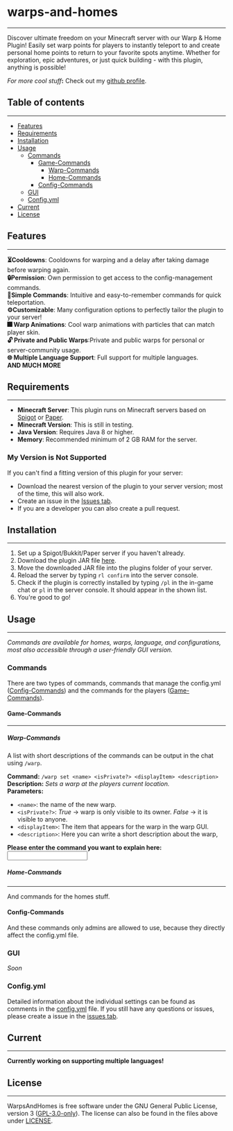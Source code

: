 # warps-and-homes
***
Discover ultimate freedom on your Minecraft server with our Warp & Home Plugin! Easily set warp points for players to 
instantly teleport to and create personal home points to return to your favorite spots anytime. Whether for exploration,
epic adventures, or just quick building - with this plugin, anything is possible!

_For more cool stuff_**:** Check out my [github profile](https://github.com/AwayAllay).

## Table of contents
***
- [Features](#features)
- [Requirements](#requirements)
- [Installation](#installation)
- [Usage](#usage)
  - [Commands](#commands)
    - [Game-Commands](#game-commands)
      - [Warp-Commands](#warp-commands)
      - [Home-Commands](#home-commands)
    - [Config-Commands](#config-commands)
  - [GUI](#gui)
  - [Config.yml](#configyml)
- [Current](#current)
- [License](#license)

## Features
***
**⏳Cooldowns**: Cooldowns for warping and a delay after taking damage before warping again.  
**🔒Permission**: Own permission to get access to the config-management commands.  
**📜Simple Commands**: Intuitive and easy-to-remember commands for quick teleportation.  
**⚙️Customizable**: Many configuration options to perfectly tailor the plugin to your server!  
**🎆 Warp Animations**: Cool warp animations with particles that can match player skin.  
**🔓 Private and Public Warps**:Private and public warps for personal or server-community usage.  
**🌐 Multiple Language Support**: Full support for multiple languages.  
**AND MUCH MORE**

## Requirements
***
- **Minecraft Server**: This plugin runs on Minecraft servers based on [Spigot](https://www.spigotmc.org/) or [Paper](https://papermc.io/).
- **Minecraft Version**: This is still in testing.
- **Java Version**: Requires Java 8 or higher.
- **Memory**: Recommended minimum of 2 GB RAM for the server.
### My Version is Not Supported

If you can't find a fitting version of this plugin for your server:

- Download the nearest version of the plugin to your server version; most of the time, this will also work.
- Create an issue in the [Issues tab](https://github.com/AwayAllay/warps-and-homes/issues).
- If you are a developer you can also create a pull request.

## Installation
***
1. Set up a Spigot/Bukkit/Paper server if you haven't already.
2. Download the plugin JAR file [here](https://github.com/AwayAllay).
3. Move the downloaded JAR file into the plugins folder of your server.
4. Reload the server by typing `rl confirm` into the server console.
5. Check if the plugin is correctly installed by typing `/pl` in the in-game chat or `pl` in the server console. It should appear in the shown list.
6. You're good to go!

## Usage
***
_Commands are available for homes, warps, language, and configurations, most also accessible through a user-friendly GUI version._
### Commands
There are two types of commands, commands that manage the config.yml ([Config-Commands](#config-commands)) 
and the commands for the players ([Game-Commands](#game-commands)).

#### Game-Commands
***
##### Warp-Commands
A list with short descriptions of the commands can be output in the chat using `/warp`.

**Command:** `/warp set <name> <isPrivate?> <displayItem> <description>`  
**Description:** _Sets a warp at the players current location._  
**Parameters:** 
- `<name>`: the name of the new warp.
- `<isPrivate?>`: _True_ -> warp is only visible to its owner. _False_ -> it is visible to anyone.
- `<displayItem>`: The item that appears for the warp in the warp GUI.
- `<description>`: Here you can write a short description about the warp,

<!-- From here is the Command (Warp) Description. -->
<label for="commandInput">**Please enter the command you want to explain here:**<br> </label>
<input type="text" id="commandInput" oninput="showDescription()">
<div class="response" id="response"></div>

<script>
    function showDescription() {
        const command = document.getElementById('commandInput').value.trim();
        const responseDiv = document.getElementById('response');

        if (command === 'set') {
            responseDiv.innerHTML = '<h3>Erklärung für /hallo</h3><p>Der Befehl <code>/hallo</code> wird verwendet, um eine Begrüßung zu senden. Er dient oft dazu, den Benutzer zu begrüßen oder eine Nachricht anzuzeigen.</p>';
        } 
        // Erklärung für den Buchstaben "A"
        else if (command === 'A') {
            responseDiv.innerHTML = '<h3>Erklärung für A</h3><p>Der Buchstabe <code>A</code> ist der erste Buchstabe des lateinischen Alphabets und hat in vielen Sprachen eine Bedeutung. In der Grammatik kann es als Artikel oder als Vokal verwendet werden.</p>';
        } 
        else {
            responseDiv.innerHTML = 'This command is not in the plugin!'; // Keine Antwort, wenn der Befehl nicht erkannt wird
        }
    }
</script>
<!-- Till here. -->

##### Home-Commands
***
And commands for the homes stuff.

#### Config-Commands

And these commands only admins are allowed to use, because they directly affect the config.yml file.

### GUI
_Soon_
### Config.yml
Detailed information about the individual settings can be found as comments in the 
[config.yml](https://github.com/AwayAllay/warps-and-homes/blob/main/src/main/resources/config.yml) file. If you 
still have any questions or issues, please create a issue in the [issues tab](https://github.com/AwayAllay/warps-and-homes/issues).

## Current
***
**Currently working on supporting multiple languages!**
## License
***
WarpsAndHomes is free software under the GNU General Public License, version 3 ([GPL-3.0-only](https://www.gnu.org/licenses/gpl-3.0.html)).
The license can also be found in the files above under [LICENSE](https://github.com/AwayAllay/warps-and-homes/blob/main/LICENSE).

